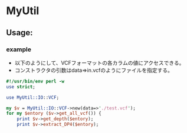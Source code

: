 MyUtil
======

## Usage:
### example
* 以下のようにして、VCFフォーマットの各カラムの値にアクセスできる。
* コンストラクタの引数はdata=>in.vcfのようにファイルを指定する。

```perl
#!/usr/bin/env perl -w
use strict;

use MyUtil::IO::VCF;

my $v = MyUtil::IO::VCF->new(data=>'./test.vcf');
for my $entory ($v->get_all_vcf()) {
    print $v->get_depth($entory);
    print $v->extract_DP4($entory);

```

